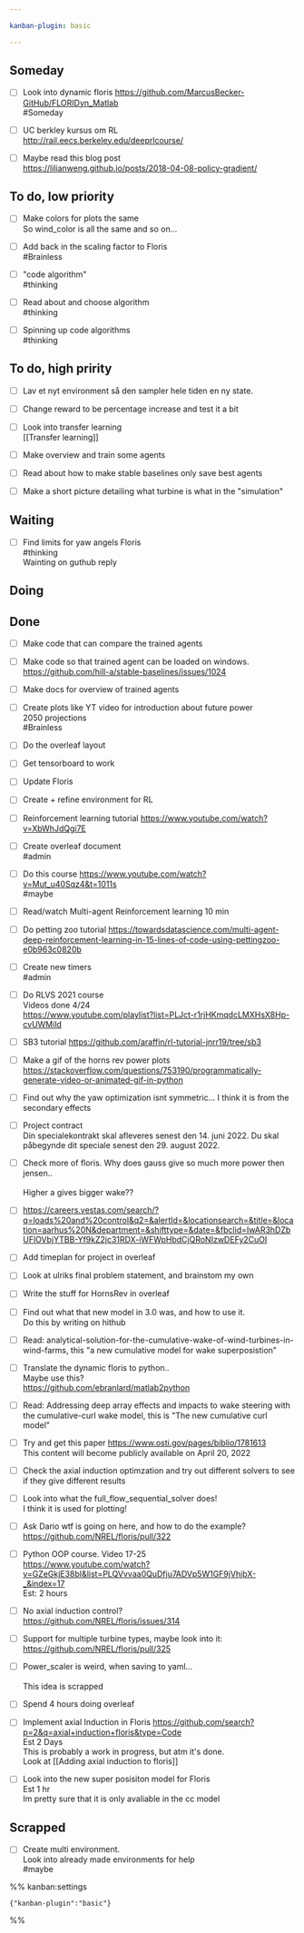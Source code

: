 ```yaml
---

kanban-plugin: basic

---
```


## Someday

- [ ] Look into dynamic floris https://github.com/MarcusBecker-GitHub/FLORIDyn_Matlab<br>#Someday
- [ ] UC berkley kursus om RL<br>http://rail.eecs.berkeley.edu/deeprlcourse/
- [ ] Maybe read this blog post <br>https://lilianweng.github.io/posts/2018-04-08-policy-gradient/


## To do, low priority

- [ ] Make colors for plots the same<br>So wind_color is all the same and so on...
- [ ] Add back in the scaling factor to Floris<br>#Brainless
- [ ] "code algorithm"<br>#thinking
- [ ] Read about and choose algorithm<br>#thinking
- [ ] Spinning up code algorithms<br>#thinking


## To do, high pririty

- [ ] Lav et nyt environment så den sampler hele tiden en ny state.
- [ ] Change reward to be percentage increase and test it a bit
- [ ] Look into transfer learning<br>[[Transfer learning]]
- [ ] Make overview and train some agents
- [ ] Read about how to make stable baselines only save best agents
- [ ] Make a short picture detailing what turbine is what in the "simulation"


## Waiting

- [ ] Find limits for yaw angels Floris<br>#thinking<br>Wainting on guthub reply


## Doing



## Done

- [ ] Make code that can compare the trained agents
- [ ] Make code so that trained agent can be loaded on windows.<br>https://github.com/hill-a/stable-baselines/issues/1024
- [ ] Make docs for overview of trained agents
- [ ] Create plots like YT video for introduction about future power<br>2050 projections<br>#Brainless
- [ ] Do the overleaf layout
- [ ] Get tensorboard to work
- [ ] Update Floris
- [ ] Create + refine environment for RL
- [ ] Reinforcement learning tutorial https://www.youtube.com/watch?v=XbWhJdQgi7E
- [ ] Create overleaf document<br>#admin
- [ ] Do this course https://www.youtube.com/watch?v=Mut_u40Sqz4&t=1011s<br>#maybe
- [ ] Read/watch Multi-agent Reinforcement learning 10 min
- [ ] Do petting zoo tutorial https://towardsdatascience.com/multi-agent-deep-reinforcement-learning-in-15-lines-of-code-using-pettingzoo-e0b963c0820b
- [ ] Create new timers <br>#admin
- [ ] Do RLVS 2021 course<br>Videos done 4/24 <br>https://www.youtube.com/playlist?list=PLJct-r1rjHKmqdcLMXHsX8Hp-cvUWMild
- [ ] SB3 tutorial https://github.com/araffin/rl-tutorial-jnrr19/tree/sb3
- [ ] Make a gif of the horns rev power plots https://stackoverflow.com/questions/753190/programmatically-generate-video-or-animated-gif-in-python
- [ ] Find out why the yaw optimization isnt symmetric... I think it is from the secondary effects
- [ ] Project contract<br>Din specialekontrakt skal afleveres senest den 14. juni 2022. Du skal påbegynde dit speciale senest den 29. august 2022.
- [ ] Check more of floris. Why does gauss give so much more power then jensen..<br><br>Higher a gives bigger wake??
- [ ] https://careers.vestas.com/search/?q=loads%20and%20control&q2=&alertId=&locationsearch=&title=&location=aarhus%20N&department=&shifttype=&date=&fbclid=IwAR3hDZbUFlOVbjYTBB-Yf9kZ2jc31RDX-iWFWpHbdCjQRoNIzwDEFy2CuOI
- [ ] Add timeplan for project in overleaf
- [ ] Look at ulriks final problem statement, and brainstom my own
- [ ] Write the stuff for HornsRev in overleaf
- [ ] Find out what that new model in 3.0 was, and how to use it.<br>Do this by writing on hithub
- [ ] Read: analytical-solution-for-the-cumulative-wake-of-wind-turbines-in-wind-farms, this "a new cumulative model for wake superposistion"
- [ ] Translate the dynamic floris to python.. <br>Maybe use this? <br>https://github.com/ebranlard/matlab2python
- [ ] Read:  Addressing deep array effects and impacts to wake steering with the cumulative-curl wake model, this is "The new cumulative curl model"
- [ ] Try and get this paper https://www.osti.gov/pages/biblio/1781613<br>This content will become publicly available on April 20, 2022
- [ ] Check the axial induction optimzation and try out different solvers to see if they give different results
- [ ] Look into what the full_flow_sequential_solver does!<br>I think it is used for plotting!
- [ ] Ask Dario wtf is going on here, and how to do the example?<br>https://github.com/NREL/floris/pull/322
- [ ] Python OOP course. Video 17-25<br>https://www.youtube.com/watch?v=GZeGkjE38bI&list=PLQVvvaa0QuDfju7ADVp5W1GF9jVhjbX-_&index=17<br>Est: 2 hours
- [ ] No axial induction control?<br>https://github.com/NREL/floris/issues/314
- [ ] Support for multiple turbine types, maybe look into it: <br>https://github.com/NREL/floris/pull/325
- [ ] Power_scaler is weird, when saving to yaml...<br><br>This idea is scrapped
- [ ] Spend 4 hours doing overleaf
- [ ] Implement axial Induction in Floris https://github.com/search?p=2&q=axial+induction+floris&type=Code <br>Est 2 Days<br>This is probably a work in progress, but atm it's done.<br>Look at [[Adding axial induction to floris]]
- [ ] Look into the new super posisiton model for Floris <br>Est 1 hr<br>Im pretty sure that it is only avaliable in the cc model


## Scrapped

- [ ] Create multi environment.<br>Look into already made environments for help<br>#maybe




%% kanban:settings
```
{"kanban-plugin":"basic"}
```
%%